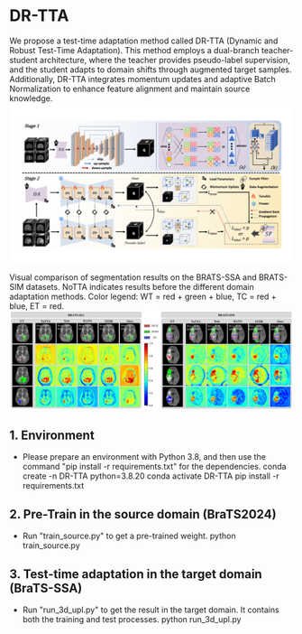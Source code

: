 # DR-TTA

We propose a test-time adaptation method called DR-TTA (Dynamic and Robust Test-Time Adaptation). This method employs a dual-branch teacher-student architecture, where the teacher provides pseudo-label supervision, and the student adapts to domain shifts through augmented target samples. Additionally, DR-TTA integrates momentum updates and adaptive Batch Normalization to enhance feature alignment and maintain source knowledge.
![image](img/model_new_2.png)

Visual comparison of segmentation results on the BRATS-SSA and BRATS-SIM datasets. NoTTA indicates results before the different domain adaptation methods. Color legend: WT = red + green + blue, TC = red + blue, ET = red.
![image](img/VIS.png)

## 1. Environment
- Please prepare an environment with Python 3.8, and then use the command "pip install -r requirements.txt" for the dependencies.
    conda create -n DR-TTA python=3.8.20
    conda activate DR-TTA
    pip install -r requirements.txt
  
## 2. Pre-Train in the source domain (BraTS2024)
- Run "train_source.py" to get a pre-trained weight.
    python train_source.py

## 3. Test-time adaptation in the target domain (BraTS-SSA)
- Run "run_3d_upl.py" to get the result in the target domain. It contains both the training and test processes.
    python run_3d_upl.py
